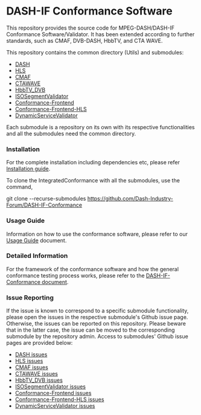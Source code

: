 # DASH-IF Conformance Software

This repository provides the source code for MPEG-DASH/DASH-IF Conformance Software/Validator. It has been extended according to further standards, such as CMAF, DVB-DASH, HbbTV, and CTA WAVE. 

This repository contains the common directory (Utils) and submodules: 
* [DASH](https://github.com/Dash-Industry-Forum/DASH)
* [HLS](https://github.com/Dash-Industry-Forum/HLS)
* [CMAF](https://github.com/Dash-Industry-Forum/CMAF) 
* [CTAWAVE](https://github.com/Dash-Industry-Forum/CTAWAVE)
* [HbbTV_DVB](https://github.com/Dash-Industry-Forum/HbbTV_DVB) 
* [ISOSegmentValidator](https://github.com/Dash-Industry-Forum/ISOSegmentValidator)
* [Conformance-Frontend](https://github.com/Dash-Industry-Forum/Conformance-Frontend)
* [Conformance-Frontend-HLS](https://github.com/Dash-Industry-Forum/Conformance-Frontend-HLS)
* [DynamicServiceValidator](https://github.com/Dash-Industry-Forum/DynamicServiceValidator)

Each submodule is a repository on its own with its respective functionalities and all the submodules need the common directory.

### Installation

For the complete installation including dependencies etc, please refer [Installation guide]( https://github.com/Dash-Industry-Forum/DASH-IF-Conformance/blob/master/Doc/Installation_Guide.pdf).

To clone the IntegratedConformance with all the submodules, use the command, 

git clone --recurse-submodules https://github.com/Dash-Industry-Forum/DASH-IF-Conformance

### Usage Guide

Information on how to use the conformance software, please refer to our [Usage Guide](https://github.com/Dash-Industry-Forum/DASH-IF-Conformance/blob/master/Doc/Conformance%20Software%20Usage%20Guide.pdf) document.

### Detailed Information

For the framework of the conformance software and how the general conformance testing process works, please refer to the [DASH-IF-Conformance document](https://github.com/Dash-Industry-Forum/DASH-IF-Conformance/blob/master/Doc/IntegratedConformance_doc.pdf).

### Issue Reporting

If the issue is known to correspond to a specific submodule functionality, please open the issues in the respective submodule's Github issue page. Otherwise, the issues can be reported on this repository. Please beware that in the latter case, the issue can be moved to the corresponding submodule by the repository admin. Access to submodules' Github issue pages are provided below:

* [DASH issues](https://github.com/Dash-Industry-Forum/DASH/issues)
* [HLS issues](https://github.com/Dash-Industry-Forum/HLS/issues)
* [CMAF issues](https://github.com/Dash-Industry-Forum/CMAF/issues) 
* [CTAWAVE issues](https://github.com/Dash-Industry-Forum/CTAWAVE/issues)
* [HbbTV_DVB issues](https://github.com/Dash-Industry-Forum/HbbTV_DVB/issues) 
* [ISOSegmentValidator issues](https://github.com/Dash-Industry-Forum/ISOSegmentValidator/issues)
* [Conformance-Frontend issues](https://github.com/Dash-Industry-Forum/Conformance-Frontend/issues)
* [Conformance-Frontend-HLS issues](https://github.com/Dash-Industry-Forum/Conformance-Frontend-HLS/issues)
* [DynamicServiceValidator issues](https://github.com/Dash-Industry-Forum/DynamicServiceValidator/issues)
